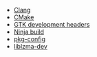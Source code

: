 * [Clang][]
* [CMake][]
* [GTK development headers][]
* [Ninja build][]
* [pkg-config][]
* [liblzma-dev][]

[Clang]: https://clang.llvm.org/
[CMake]: https://cmake.org/
[GTK development headers]: https://www.gtk.org/docs/installations/linux#installing-gtk3-from-packages
[Ninja build]: https://ninja-build.org/
[pkg-config]: https://www.freedesktop.org/wiki/Software/pkg-config/
[liblzma-dev]: https://packages.debian.org/sid/liblzma-dev

